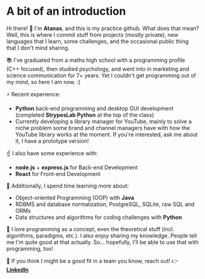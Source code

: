 # A bit of an introduction 
Hi there! 👋 
I'm **Atanas**, and this is my practice github. What does that mean? Well, this is where I commit stuff from projects (mostly private), new languages that I learn, some challenges, and the occasional public thing that I don't mind sharing.

📚 I've graduated from a maths high school with a programming profile (C++ focused), then studied psychology, and went into in marketing and science communication for 7+ years. Yet I couldn't get programming out of my mind, so here I am now. :) 

⚡ Recent experience:
- **Python** back-end programming and desktop GUI development (completed **StrypesLab Python** at the top of the class)
- Currently developing a library manager for YouTube, mainly to solve a niche problem some brand and channel managers have with how the YouTube library works at the moment. If you're interested, ask me about it, I have a prototype version!

☝️ I also have some experience with:
- **node.js** + **express.js** for Back-end Development
- **React** for Front-end Development

🌱 Additionally, I spend time learning more about:
- Object-oriented Programming (OOP) with **Java**
- RDBMS and database normalization, PostgreSQL, SQLite, raw SQL and ORMs
- Data structures and algorithms for coding challenges with **Python**

👯 I love programming as a concept, even the theoretical stuff (incl. algorithms, paradigms, etc.). I also enjoy sharing my knowledge. People tell me I'm quite good at that actually. So... hopefully, I'll be able to use that with programming, too!

💬 If you think I might be a good fit in a team you know, reach out!  👉 [**LinkedIn**](https://www.linkedin.com/in/a-hr-nikolov/)


<!--
**a-hr-nikolov/a-hr-nikolov** is a ✨ _special_ ✨ repository because its `README.md` (this file) appears on your GitHub profile.

Here are some ideas to get you started:

- 🔭 I’m currently working on ...
- 🌱 I’m currently learning ...
- 👯 I’m looking to collaborate on ...
- 🤔 I’m looking for help with ...
- 💬 Ask me about ...
- 📫 How to reach me: ...
- 😄 Pronouns: ...
- ⚡ Fun fact: ...
-->
